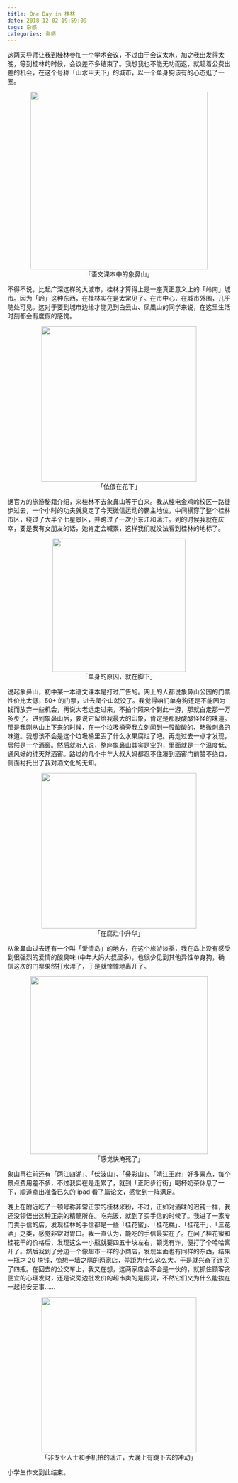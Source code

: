 ```yaml
---
title: One Day in 桂林
date: 2018-12-02 19:59:09
tags: 杂感
categories: 杂感
---
```


这两天导师让我到桂林参加一个学术会议，不过由于会议太水，加之我出发得太晚，等到桂林的时候，会议差不多结束了。我想我也不能无功而返，就趁着公费出差的机会，在这个号称「山水甲天下」的城市，以一个单身狗该有的心态逛了一圈。

<center>
<img src="/images/2018-12-2/elephant-mountain.jpg" width='400px'>
<figcaption>「语文课本中的象鼻山」</figcaption>
</center>

<!--more-->

不得不说，比起广深这样的大城市，桂林才算得上是一座真正意义上的「岭南」城市。因为「岭」这种东西，在桂林实在是太常见了。在市中心，在城市外围，几乎随处可见。这对于要到城市边缘才能见到白云山、凤凰山的同学来说，在这里生活时刻都会有度假的感觉。

<center>
    <img src="/images/2018-12-2/tree.jpg" width="350px">
    <figcaption>「依偎在花下」</figcaption>
</center>

据官方的旅游秘籍介绍，来桂林不去象鼻山等于白来。我从桂电金鸡岭校区一路徒步过去，一个小时的功夫就奠定了今天微信运动的霸主地位，中间横穿了整个桂林市区，绕过了大半个七星景区，并跨过了一次小东江和漓江。到的时候我就在庆幸，要是我有女朋友的话，她肯定会喊累，这样我们就没法看到桂林的地标了。

<center>
    <img src="/images/2018-12-2/road.jpg" width='300px'>
    <figcaption>「单身的原因，就在脚下」</figcaption>
</center>

说起象鼻山，初中某一本语文课本是打过广告的。网上的人都说象鼻山公园的门票性价比太低，50+ 的门票，进去爬个山就没了。我觉得咱们单身狗还是不能因为钱而放弃一些机会，再说大老远走过来，不拍个照来个到此一游，那就白走那一万多步了。进到象鼻山后，要说它留给我最大的印象，肯定是那股酸酸怪怪的味道。那是我刚从山上下来的时候，在一个垃圾桶旁我立刻闻到一股酸酸的、略微刺鼻的味道。我想该不会是这个垃圾桶里丢了什么水果腐烂了吧。再走过去一点才发现，居然是一个酒窖。然后就听人说，整座象鼻山其实是空的，里面就是一个温度低、通风好的纯天然酒窖。路过的几个中年大叔大妈都忍不住凑到酒窖门前赞不绝口，侧面衬托出了我对酒文化的无知。

<center>
    <img src="/images/2018-12-2/wine-hole.jpg" width="350px">
    <figcaption>「在腐烂中升华」</figcaption>
</center>

从象鼻山过去还有一个叫「爱情岛」的地方，在这个旅游淡季，我在岛上没有感受到很强烈的爱情的酸臭味 (中年大妈大叔居多)，也很少见到其他异性单身狗，确信这次的门票果然打水漂了，于是就悻悻地离开了。

<center>
    <img src="/images/2018-12-2/elephant-mountain-far.jpg" width="400px">
    <figcaption>「感觉快淹死了」</figcaption>
</center>

象山再往前还有「两江四湖」、「伏波山」、「叠彩山」、「靖江王府」好多景点，每个景点费用差不多，不过我实在是走累了，就到「正阳步行街」喝杯奶茶休息了一下，顺道拿出准备已久的 ipad 看了篇论文，感觉到一阵满足。

晚上在附近吃了一顿号称非常正宗的桂林米粉，不过，正如对酒味的迟钝一样，我还没领悟出这种正宗的精髓所在。吃完饭，就到了买手信的时候了。我进了一家专门卖手信的店，发现桂林的手信都是一些「桂花蜜」、「桂花糕」、「桂花干」、「三花酒」之类，感觉非常对胃口。我一直认为，能吃的手信最实在了。在问了桂花蜜和桂花干的价格后，发现这么一小瓶就要四五十块左右，顿觉有诈，便打了个哈哈离开了。然后我到了旁边一个像超市一样的小商店，发现里面也有同样的东西，结果一瓶才 20 块钱，惊想一墙之隔的两家店，差距为什么这么大。于是就兴奋了连买了四瓶。在回去的公交车上，我又在想，这两家店会不会是一伙的，就抓住顾客贪便宜的心理发财，还是说旁边批发价的超市卖的是假货，不然它们又为什么能挨在一起相安无事......

<center>
    <img src="/images/2018-12-2/lijiang.jpg" width="350px">
    <figcaption>「非专业人士和手机拍的漓江，大晚上有跳下去的冲动」</figcaption>
</center>



小学生作文到此结束。





